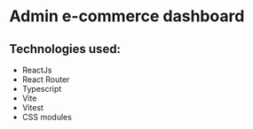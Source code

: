 # Admin e-commerce dashboard

## Technologies used:
- ReactJs
- React Router
- Typescript
- Vite
- Vitest
- CSS modules